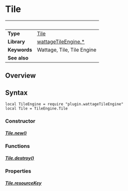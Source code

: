 # Tile

|                      | &nbsp;
| -------------------- | ---------------------------------------------------------------
| __Type__             | [Tile](type_tile.markdown)
| __Library__          | [wattageTileEngine.*](../Readme.markdown)
| __Keywords__         | Wattage, Tile, Tile Engine
| __See also__         |

## Overview

## Syntax

	local TileEngine = require "plugin.wattageTileEngine"
	local Tile = TileEngine.Tile

### Constructor

##### [Tile.new()](new.markdown)

### Functions

##### [Tile.destroy()](destroy.markdown)

### Properties

##### [Tile.resourceKey](resourceKey.markdown)
